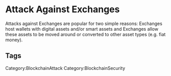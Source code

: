 # Attack Against Exchanges

Attacks against Exchanges are popular for two simple reasons: Exchanges host wallets with digital assets and/or smart assets and Exchanges allow these assets to be moved around or converted to other asset types (e.g. fiat money).

## Tags

Category:BlockchainAttack
Category:BlockchainSecurity
